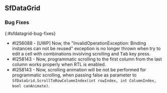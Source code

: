 ## SfDataGrid

### Bug Fixes
{:#sfdatagrid-bug-fixes}

* \#I256088 - [UWP] Now, the "InvalidOperationException: Binding instances can not be reused" exception is no longer thrown when try to edit a cell with combinations involving scrolling and <kbd>Tab</kbd> key press.
* \#I258143 - Now, programmatic scrolling to the first column from the last column works properly when RTL is enabled.
* \#I258143 - Now, scrolling animation will be not be performed for programmatic scrolling, when passing false as parameter to `SfDataGrid.ScrollToRowColumnIndex(int rowIndex, int ColumnIndex, bool canAnimate)`.
